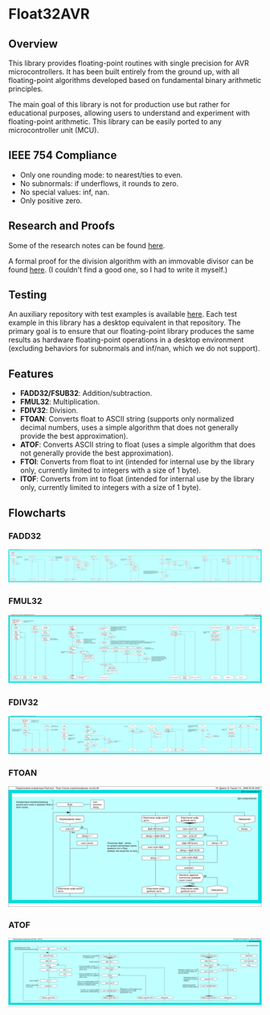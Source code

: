 ﻿# Float32AVR

## Overview

This library provides floating-point routines with single precision for AVR microcontrollers. It has been built entirely from the ground up, with all floating-point algorithms developed based on fundamental binary arithmetic principles.

The main goal of this library is not for production use but rather for educational purposes, allowing users to understand and experiment with floating-point arithmetic. This library can be easily ported to any microcontroller unit (MCU).

## IEEE 754 Compliance

- Only one rounding mode: to nearest/ties to even.
- No subnormals: if underflows, it rounds to zero.
- No special values: inf, nan.
- Only positive zero.

## Research and Proofs

Some of the research notes can be found [here](https://drive.google.com/open?id=17ViZAw4rgcqFg06v3ZrvuvWtl1nly2Ic&usp=drive_fs).

A formal proof for the division algorithm with an immovable divisor can be found [here](https://drive.google.com/open?id=10WZpMqTUmbDx7oKYT3m1wm0OJeUH0PQj&usp=drive_fs). (I couldn't find a good one, so I had to write it myself.)

## Testing

An auxiliary repository with test examples is available [here](https://github.com/igor-240340/Float32AVRTest). Each test example in this library has a desktop equivalent in that repository. The primary goal is to ensure that our floating-point library produces the same results as hardware floating-point operations in a desktop environment (excluding behaviors for subnormals and inf/nan, which we do not support).

## Features

- **FADD32/FSUB32**: Addition/subtraction.
- **FMUL32**: Multiplication.
- **FDIV32**: Division.
- **FTOAN**: Converts float to ASCII string (supports only normalized decimal numbers, uses a simple algorithm that does not generally provide the best approximation).
- **ATOF**: Converts ASCII string to float (uses a simple algorithm that does not generally provide the best approximation).
- **FTOI**: Converts from float to int (intended for internal use by the library only, currently limited to integers with a size of 1 byte).
- **ITOF**: Converts from int to float (intended for internal use by the library only, currently limited to integers with a size of 1 byte).

## Flowcharts
### FADD32
![](docs/flowchart_fadd.png)
### FMUL32
![](docs/flowchart_fmul.png)
### FDIV32
![](docs/flowchart_fdiv.png)
### FTOAN
![](docs/flowchart_ftoan.png)
### ATOF
![](docs/flowchart_atof.png)
